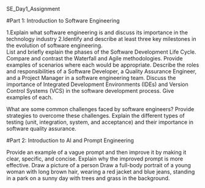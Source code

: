 SE_Day1_Assignment

#Part 1: Introduction to Software Engineering

1.Explain what software engineering is and discuss its importance in the technology industry
2.Identify and describe at least three key milestones in the evolution of software engineering.  
List and briefly explain the phases of the Software Development Life Cycle.
Compare and contrast the Waterfall and Agile methodologies. Provide examples of scenarios where each would be appropriate.
Describe the roles and responsibilities of a Software Developer, a Quality Assurance Engineer, and a Project Manager in a software engineering team.
Discuss the importance of Integrated Development Environments (IDEs) and Version Control Systems (VCS) in the software development process. Give examples of each.

What are some common challenges faced by software engineers? Provide strategies to overcome these challenges.
Explain the different types of testing (unit, integration, system, and acceptance) and their importance in software quality assurance.

#Part 2: Introduction to AI and Prompt Engineering

Provide an example of a vague prompt and then improve it by making it clear, specific, and concise. Explain why the improved prompt is more effective.
Draw a picture of a person
Draw a full-body portrait of a young woman with long brown hair, wearing a red jacket and blue jeans, standing in a park on a sunny day with trees and grass in the background.
